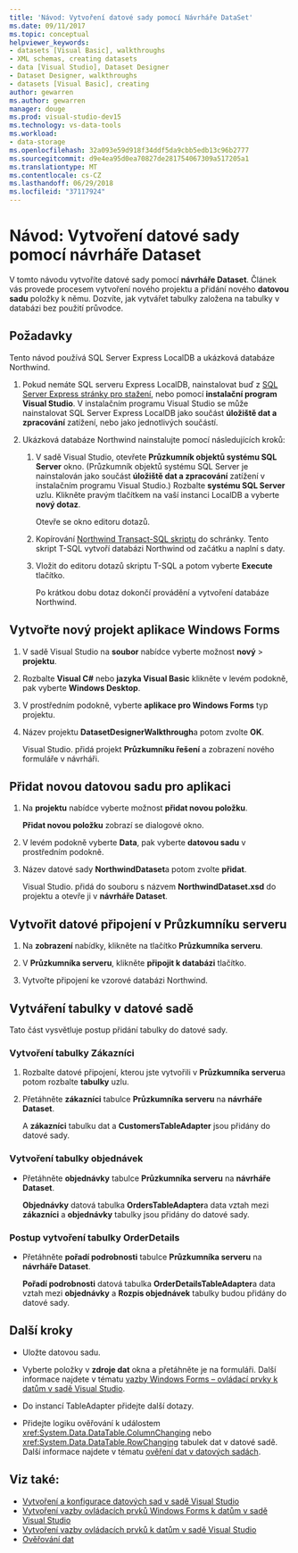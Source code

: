 ```yaml
---
title: 'Návod: Vytvoření datové sady pomocí Návrháře DataSet'
ms.date: 09/11/2017
ms.topic: conceptual
helpviewer_keywords:
- datasets [Visual Basic], walkthroughs
- XML schemas, creating datasets
- data [Visual Studio], Dataset Designer
- Dataset Designer, walkthroughs
- datasets [Visual Basic], creating
author: gewarren
ms.author: gewarren
manager: douge
ms.prod: visual-studio-dev15
ms.technology: vs-data-tools
ms.workload:
- data-storage
ms.openlocfilehash: 32a093e59d918f34ddf5da9cbb5edb13c96b2777
ms.sourcegitcommit: d9e4ea95d0ea70827de281754067309a517205a1
ms.translationtype: MT
ms.contentlocale: cs-CZ
ms.lasthandoff: 06/29/2018
ms.locfileid: "37117924"
---
```

# <a name="walkthrough-create-a-dataset-with-the-dataset-designer"></a>Návod: Vytvoření datové sady pomocí návrháře Dataset

V tomto návodu vytvoříte datové sady pomocí **návrháře Dataset**. Článek vás provede procesem vytvoření nového projektu a přidání nového **datovou sadu** položky k němu. Dozvíte, jak vytvářet tabulky založena na tabulky v databázi bez použití průvodce.

## <a name="prerequisites"></a>Požadavky

Tento návod používá SQL Server Express LocalDB a ukázková databáze Northwind.

1.  Pokud nemáte SQL serveru Express LocalDB, nainstalovat buď z [SQL Server Express stránky pro stažení](https://www.microsoft.com/sql-server/sql-server-editions-express), nebo pomocí **instalační program Visual Studio**. V instalačním programu Visual Studio se může nainstalovat SQL Server Express LocalDB jako součást **úložiště dat a zpracování** zatížení, nebo jako jednotlivých součástí.

2.  Ukázková databáze Northwind nainstalujte pomocí následujících kroků:

    1. V sadě Visual Studio, otevřete **Průzkumník objektů systému SQL Server** okno. (Průzkumník objektů systému SQL Server je nainstalován jako součást **úložiště dat a zpracování** zatížení v instalačním programu Visual Studio.) Rozbalte **systému SQL Server** uzlu. Klikněte pravým tlačítkem na vaší instanci LocalDB a vyberte **nový dotaz**.

       Otevře se okno editoru dotazů.

    2. Kopírování [Northwind Transact-SQL skriptu](https://github.com/MicrosoftDocs/visualstudio-docs/blob/master/docs/data-tools/samples/northwind.sql?raw=true) do schránky. Tento skript T-SQL vytvoří databázi Northwind od začátku a naplní s daty.

    3. Vložit do editoru dotazů skriptu T-SQL a potom vyberte **Execute** tlačítko.

       Po krátkou dobu dotaz dokončí provádění a vytvoření databáze Northwind.

## <a name="create-a-new-windows-forms-application-project"></a>Vytvořte nový projekt aplikace Windows Forms

1. V sadě Visual Studio na **soubor** nabídce vyberte možnost **nový** > **projektu**.

2. Rozbalte **Visual C#** nebo **jazyka Visual Basic** klikněte v levém podokně, pak vyberte **Windows Desktop**.

3. V prostředním podokně, vyberte **aplikace pro Windows Forms** typ projektu.

4. Název projektu **DatasetDesignerWalkthrough**a potom zvolte **OK**.

     Visual Studio. přidá projekt **Průzkumníku řešení** a zobrazení nového formuláře v návrháři.

## <a name="add-a-new-dataset-to-the-application"></a>Přidat novou datovou sadu pro aplikaci

1.  Na **projektu** nabídce vyberte možnost **přidat novou položku**.

     **Přidat novou položku** zobrazí se dialogové okno.

2.  V levém podokně vyberte **Data**, pak vyberte **datovou sadu** v prostředním podokně.

3.  Název datové sady **NorthwindDataset**a potom zvolte **přidat**.

     Visual Studio. přidá do souboru s názvem **NorthwindDataset.xsd** do projektu a otevře ji v **návrháře Dataset**.

## <a name="create-a-data-connection-in-server-explorer"></a>Vytvořit datové připojení v Průzkumníku serveru

1.  Na **zobrazení** nabídky, klikněte na tlačítko **Průzkumníka serveru**.

2.  V **Průzkumníka serveru**, klikněte **připojit k databázi** tlačítko.

3.  Vytvořte připojení ke vzorové databázi Northwind.

## <a name="create-the-tables-in-the-dataset"></a>Vytváření tabulky v datové sadě

Tato část vysvětluje postup přidání tabulky do datové sady.

### <a name="to-create-the-customers-table"></a>Vytvoření tabulky Zákazníci

1.  Rozbalte datové připojení, kterou jste vytvořili v **Průzkumníka serveru**a potom rozbalte **tabulky** uzlu.

2.  Přetáhněte **zákazníci** tabulce **Průzkumníka serveru** na **návrháře Dataset**.

     A **zákazníci** tabulku dat a **CustomersTableAdapter** jsou přidány do datové sady.

### <a name="to-create-the-orders-table"></a>Vytvoření tabulky objednávek

-   Přetáhněte **objednávky** tabulce **Průzkumníka serveru** na **návrháře Dataset**.

     **Objednávky** datová tabulka **OrdersTableAdapter**a data vztah mezi **zákazníci** a **objednávky** tabulky jsou přidány do datové sady.

### <a name="to-create-the-orderdetails-table"></a>Postup vytvoření tabulky OrderDetails

-   Přetáhněte **pořadí podrobnosti** tabulce **Průzkumníka serveru** na **návrháře Dataset**.

     **Pořadí podrobnosti** datová tabulka **OrderDetailsTableAdapter**a data vztah mezi **objednávky** a **Rozpis objednávek** tabulky budou přidány do datové sady.

## <a name="next-steps"></a>Další kroky

-   Uložte datovou sadu.

-   Vyberte položky v **zdroje dat** okna a přetáhněte je na formuláři. Další informace najdete v tématu [vazby Windows Forms – ovládací prvky k datům v sadě Visual Studio](../data-tools/bind-windows-forms-controls-to-data-in-visual-studio.md).

-   Do instancí TableAdapter přidejte další dotazy.

-   Přidejte logiku ověřování k událostem <xref:System.Data.DataTable.ColumnChanging> nebo <xref:System.Data.DataTable.RowChanging> tabulek dat v datové sadě. Další informace najdete v tématu [ověření dat v datových sadách](../data-tools/validate-data-in-datasets.md).

## <a name="see-also"></a>Viz také:

- [Vytvoření a konfigurace datových sad v sadě Visual Studio](../data-tools/create-and-configure-datasets-in-visual-studio.md)
- [Vytvoření vazby ovládacích prvků Windows Forms k datům v sadě Visual Studio](../data-tools/bind-windows-forms-controls-to-data-in-visual-studio.md)
- [Vytvoření vazby ovládacích prvků k datům v sadě Visual Studio](../data-tools/bind-controls-to-data-in-visual-studio.md)
- [Ověřování dat](../data-tools/validate-data-in-datasets.md)